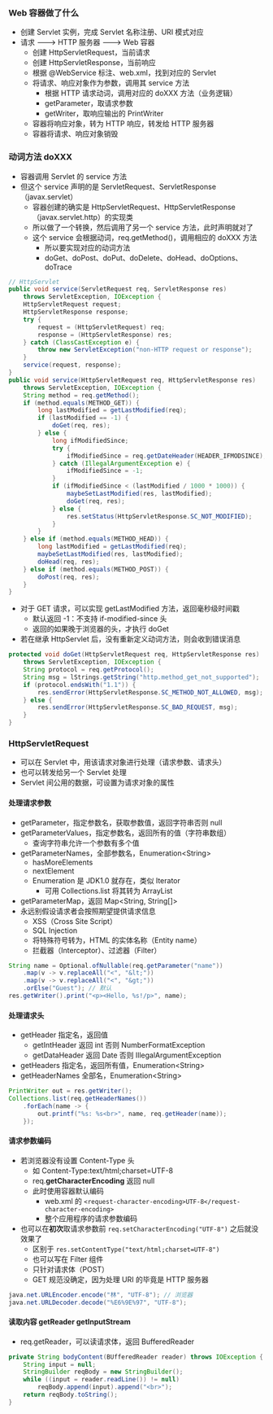 ### Web 容器做了什么

* 创建 Servlet 实例，完成 Servlet 名称注册、URI 模式对应
* 请求 ---> HTTP 服务器 ---> Web 容器
  * 创建 HttpServletRequest，当前请求
  * 创建 HttpServletResponse，当前响应
  * 根据 @WebService 标注、web.xml，找到对应的 Servlet
  * 将请求、响应对象作为参数，调用其 service 方法
    * 根据 HTTP 请求动词，调用对应的 doXXX 方法（业务逻辑）
    * getParameter，取请求参数
    * getWriter，取响应输出的 PrintWriter
  * 容器将响应对象，转为 HTTP 响应，转发给 HTTP 服务器
  * 容器将请求、响应对象销毁

### 动词方法 doXXX

* 容器调用 Servlet 的 service 方法
* 但这个 service 声明的是 ServletRequest、ServletResponse（javax.servlet）
  * 容器创建的确实是 HttpServletRequest、HttpServletResponse（javax.servlet.http）的实现类
  * 所以做了一个转换，然后调用了另一个 service 方法，此时声明就对了
  * 这个 service 会根据动词，req.getMethod()，调用相应的 doXXX 方法
    * 所以要实现对应的动词方法
    * doGet、doPost、doPut、doDelete、doHead、doOptions、doTrace

```java
// HttpServlet
public void service(ServletRequest req, ServletResponse res)
    throws ServletException, IOException {
    HttpServletRequest request;
    HttpServletResponse response;
    try {
        request = (HttpServletRequest) req;
        response = (HttpServletResponse) res;
    } catch (ClassCastException e) {
        throw new ServletException("non-HTTP request or response");
    }
    service(request, response);
}
public void service(HttpServletRequest req, HttpServletResponse res)
    throws ServletException, IOException {
    String method = req.getMethod();
    if (method.equals(METHOD_GET)) {
        long lastModified = getLastModified(req);
        if (lastModified == -1) {
            doGet(req, res);
        } else {
            long ifModifiedSince;
            try {
                ifModifiedSince = req.getDateHeader(HEADER_IFMODSINCE);
            } catch (IllegalArgumentException e) {
                ifModifiedSince = -1;
            }
            if (ifModifiedSince < (lastModified / 1000 * 1000)) {
                maybeSetLastModified(res, lastModified);
                doGet(req, res);
            } else {
                res.setStatus(HttpServletResponse.SC_NOT_MODIFIED);
            }
        }
    } else if (method.equals(METHOD_HEAD)) {
        long lastModified = getLastModified(req);
        maybeSetLastModified(res, lastModified);
        doHead(req, res);
    } else if (method.equals(METHOD_POST)) {
        doPost(req, res);
    }
}
```

* 对于 GET 请求，可以实现 getLastModified 方法，返回毫秒级时间戳
  * 默认返回 -1：不支持 if-modified-since 头
  * 返回的如果晚于浏览器的头，才执行 doGet
* 若在继承 HttpServlet 后，没有重新定义动词方法，则会收到错误消息

```java
protected void doGet(HttpServletRequest req, HttpServletResponse res)
    throws ServletException, IOException {
    String protocol = req.getProtocol();
    String msg = lStrings.getString("http.method_get_not_supported");
    if (protocol.endsWith("1.1")) {
        res.sendError(HttpServletResponse.SC_METHOD_NOT_ALLOWED, msg);
    } else {
        res.sendError(HttpServletResponse.SC_BAD_REQUEST, msg);
    }
}
```

### HttpServletRequest

* 可以在 Servlet 中，用该请求对象进行处理（请求参数、请求头）
* 也可以转发给另一个 Servlet 处理
* Servlet 间公用的数据，可设置为请求对象的属性

#### 处理请求参数

* getParameter，指定参数名，获取参数值，返回字符串否则 null
* getParameterValues，指定参数名，返回所有的值（字符串数组）
  * 查询字符串允许一个参数有多个值
* getParameterNames，全部参数名，Enumeration\<String>
  * hasMoreElements
  * nextElement
  * Enumeration 是 JDK1.0 就存在，类似 Iterator
    * 可用 Collections.list 将其转为 ArrayList
* getParameterMap，返回 Map\<String, String[]>
* 永远别假设请求者会按照期望提供请求信息
  * XSS（Cross Site Script）
  * SQL Injection
  * 将特殊符号转为，HTML 的实体名称（Entity name）
  * 拦截器（Interceptor）、过滤器（Filter）

```java
String name = Optional.ofNullable(req.getParameter("name"))
    .map(v -> v.replaceAll("<", "&lt;"))
    .map(v -> v.replaceAll("<", "&gt;"))
    .orElse("Guest"); // 默认
res.getWriter().print("<p><Hello, %s!/p>", name);
```

#### 处理请求头

* getHeader 指定名，返回值
  * getIntHeader 返回 int 否则 NumberFormatException
  * getDataHeader 返回 Date 否则 IllegalArgumentException
* getHeaders 指定名，返回所有值，Enumeration\<String>
* getHeaderNames 全部名，Enumeration\<String>

```java
PrintWriter out = res.getWriter();
Collections.list(req.getHeaderNames())
    .forEach(name -> {
    	out.printf("%s: %s<br>", name, req.getHeader(name)); 
    });
```

#### 请求参数编码

* 若浏览器没有设置 Content-Type 头
  * 如 Content-Type:text/html;charset=UTF-8
  * req.**getCharacterEncoding** 返回 null
  * 此时使用容器默认编码
    * web.xml 的 `<request-character-encoding>UTF-8</request-character-encoding>`
    * 整个应用程序的请求参数编码
* 也可以在**初次**取请求参数前 `req.setCharacterEncoding("UTF-8")` 之后就没效果了
  * 区别于 `res.setContentType("text/html;charset=UTF-8")`
  * 也可以写在 Filter 组件
  * 只针对请求体（POST）
  * GET 规范没确定，因为处理 URI 的毕竟是 HTTP 服务器

```java
java.net.URLEncoder.encode("林", "UTF-8"); // 浏览器
java.net.URLDecoder.decode("%E6%9E%97", "UTF-8");
```

#### 读取内容 getReader getInputStream

* req.getReader，可以读请求体，返回 BufferedReader

```java
private String bodyContent(BUfferedReader reader) throws IOException {
    String input = null;
    StringBuilder reqBody = new StringBuilder();
    while ((input = reader.readLine()) != null)
        reqBody.append(input).append("<br>");
    return reqBody.toString();
}
```

